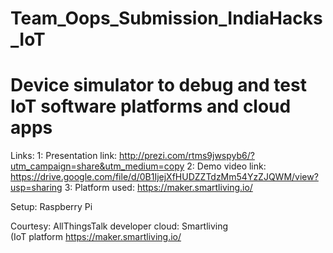 # Team_Oops_Submission_IndiaHacks_IoT
Device simulator to debug and test  IoT software platforms and cloud apps
======================

Links:
1: Presentation link: http://prezi.com/rtms9jwspyb6/?utm_campaign=share&utm_medium=copy
2: Demo video link: https://drive.google.com/file/d/0B1IjejXfHUDZZTdzMm54YzZJQWM/view?usp=sharing
3: Platform used: https://maker.smartliving.io/

Setup: 
Raspberry Pi

Courtesy:
AllThingsTalk developer cloud: Smartliving  
(IoT platform https://maker.smartliving.io/